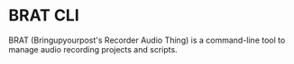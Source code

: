 # BRAT CLI

BRAT (Bringupyourpost's Recorder Audio Thing) is a command-line tool to manage audio recording projects and scripts.
